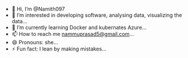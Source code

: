 - 👋 Hi, I’m @Namith097
- 👀 I’m interested in developing software, analysing data, visualizing the data...
- 🌱 I’m currently learning Docker and kubernates Azure...
- 📫 How to reach me nammuprasad5@gmail.com...
- 😄 Pronouns: she...
- ⚡ Fun fact: I lean by making mistakes...

<!---
Namith097/Namith097 is a ✨ special ✨ repository because its `README.md` (this file) appears on your GitHub profile.
You can click the Preview link to take a look at your changes.
--->
